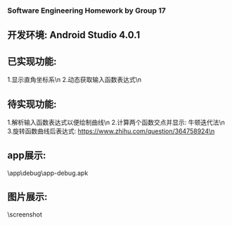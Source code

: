 ### Software Engineering Homework by Group 17
## 开发环境:  Android Studio 4.0.1

## 已实现功能:
1.显示直角坐标系\n
2.动态获取输入函数表达式\n

## 待实现功能:
1.解析输入函数表达式以便绘制曲线\n
2.计算两个函数交点并显示:	牛顿迭代法\n
3.旋转函数曲线后表达式:	https://www.zhihu.com/question/364758924\n

## app展示: 
\app\debug\app-debug.apk

## 图片展示: 
\screenshot
